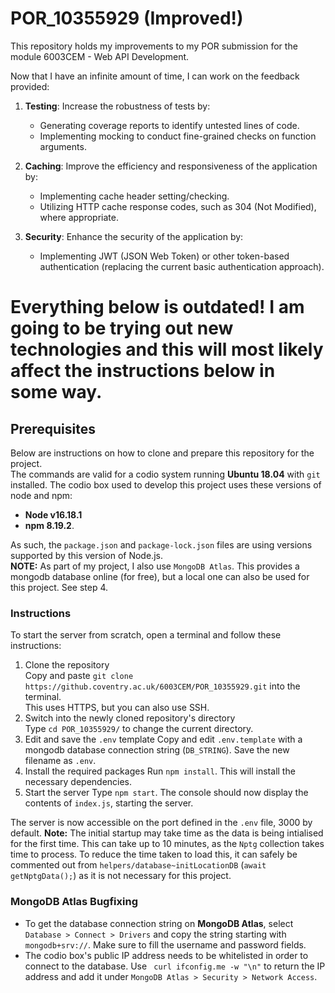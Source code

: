 # POR_10355929 (Improved!)
This repository holds my improvements to my POR submission for the module 6003CEM - Web API Development.

Now that I have an infinite amount of time, I can work on the feedback provided:

1. **Testing**: Increase the robustness of tests by:
   - Generating coverage reports to identify untested lines of code.
   - Implementing mocking to conduct fine-grained checks on function arguments.

2. **Caching**: Improve the efficiency and responsiveness of the application by:
   - Implementing cache header setting/checking.
   - Utilizing HTTP cache response codes, such as 304 (Not Modified), where appropriate.

3. **Security**: Enhance the security of the application by:
   - Implementing JWT (JSON Web Token) or other token-based authentication (replacing the current basic authentication approach).


# **Everything below is outdated! I am going to be trying out new technologies and this will most likely affect the instructions below in some way.**

## Prerequisites
Below are instructions on how to clone and prepare this repository for the project.  
The commands are valid for a codio system running **Ubuntu 18.04** with `git` installed.
The codio box used to develop this project uses these versions of node and npm:  
- **Node v16.18.1**
- **npm 8.19.2**.   

As such, the `package.json` and `package-lock.json` files are using versions supported by this version of Node.js.  
**NOTE:** As part of my project, I also use `MongoDB Atlas`. This provides a mongodb database online (for free), but a local one can also be used for this project. See step 4.
### Instructions
To start the server from scratch, open a terminal and follow these instructions:
1. Clone the repository  
Copy and paste `git clone https://github.coventry.ac.uk/6003CEM/POR_10355929.git` into the terminal.  
This uses HTTPS, but you can also use SSH.
2. Switch into the newly cloned repository's directory  
Type `cd POR_10355929/` to change the current directory.
3. Edit and save the `.env` template
Copy and edit `.env.template` with a mongodb database connection string (`DB_STRING`). Save the new filename as `.env`.
4. Install the required packages
Run `npm install`. This will install the necessary dependencies.
5. Start the server
Type `npm start`. The console should now display the contents of `index.js`, starting the server.

The server is now accessible on the port defined in the `.env` file, 3000 by default.
**Note:** The initial startup may take time as the data is being intialised for the first time. This can take up to 10 minutes, as the `Nptg` collection takes time to process. To reduce the time taken to load this, it can safely be commented out from `helpers/database~initLocationDB` (`await getNptgData();`) as it is not necessary for this project.

### MongoDB Atlas Bugfixing
- To get the database connection string on **MongoDB Atlas**, select `Database > Connect > Drivers` and copy the string starting with `mongodb+srv://`. Make sure to fill the username and password fields.
- The codio box's public IP address needs to be whitelisted in order to connect to the database. Use ` curl ifconfig.me -w "\n"` to return the IP address and add it under `MongoDB Atlas > Security > Network Access`. 
